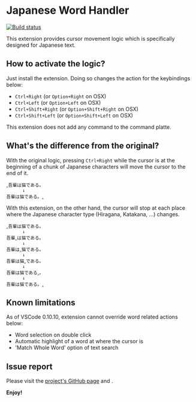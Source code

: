 # Japanese Word Handler

[![Build status](https://ci.appveyor.com/api/projects/status/eqclfgbaefm5npt8/branch/master?svg=true)](https://ci.appveyor.com/project/sgryjp/japanese-word-handler/branch/master)

This extension provides cursor movement logic which is specifically designed
for Japanese text.

## How to activate the logic?

Just install the extension. Doing so changes the action for the keybindings
below:

* `Ctrl+Right` (or `Option+Right` on OSX)
* `Ctrl+Left` (or `Option+Left` on OSX)
* `Ctrl+Shift+Right` (or `Option+Shift+Right` on OSX)
* `Ctrl+Shift+Left` (or `Option+Shift+Left` on OSX)

This extension does not add any command to the command platte.

## What's the difference from the original?

With the original logic, pressing `Ctrl+Right` while the cursor is at the
beginning of a chunk of Japanese characters will move the cursor to the end of
it.

    ‸吾輩は猫である。
          ↓
    吾輩は猫である。‸

With this extension, on the other hand, the cursor will stop at each place where the Japanese character type (Hiragana, Katakana, ...) changes.

    ‸吾輩は猫である。
          ↓
    吾輩‸は猫である。
          ↓
    吾輩は‸猫である。
          ↓
    吾輩は猫‸である。
          ↓
    吾輩は猫である‸。
          ↓
    吾輩は猫である。‸

## Known limitations

As of VSCode 0.10.10, extension cannot override word related actions below:

* Word selection on double click
* Automatic highlight of a word at where the cursor is
* 'Match Whole Word' option of text search

## Issue report

Please visit the [project's GitHub page](https://github.com/sgryjp/japanese-word-handler) and .


**Enjoy!**
